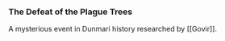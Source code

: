 ### The Defeat of the Plague Trees

A mysterious event in Dunmari history researched by [[Govir]]. 
